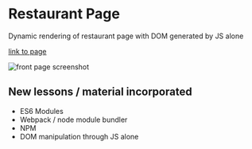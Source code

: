 # Restaurant Page
Dynamic rendering of restaurant page with DOM generated by JS alone

<a href="">link to page</a>

![front page screenshot](src/assets/images/restaurantScreenshot.png)

## New lessons / material incorporated
- ES6 Modules
- Webpack / node module bundler
- NPM
- DOM manipulation through JS alone